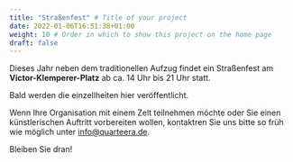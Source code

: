 ```yaml
---
title: "Straßenfest" # Title of your project
date: 2022-01-06T16:51:38+01:00
weight: 10 # Order in which to show this project on the home page
draft: false
---
```

Dieses Jahr neben dem traditionellen Aufzug findet ein Straßenfest am **Victor-Klemperer-Platz** ab ca. 14 Uhr bis 21 Uhr statt.

Bald werden die einzellheiten hier veröffentlicht.

Wenn Ihre Organisation mit einem Zelt teilnehmen möchte oder Sie einen künstlerischen Auftritt vorbereiten wollen, kontaktren Sie uns bitte so früh wie möglich unter [info@quarteera.de](mailto:info@quarteera.de).

Bleiben Sie dran!